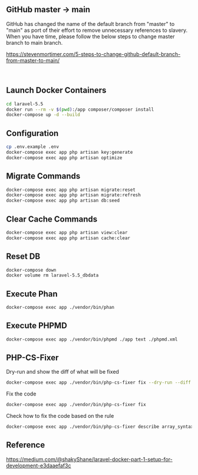 ## GitHub master -> main
GitHub has changed the name of the default branch from "master" to "main" as port of their effort to remove unnecessary references to slavery.
When you have time, please follow the below steps to change master branch to main branch.
 
https://stevenmortimer.com/5-steps-to-change-github-default-branch-from-master-to-main/

&nbsp;

## Launch Docker Containers
```bash
cd laravel-5.5
docker run --rm -v $(pwd):/app composer/composer install
docker-compose up -d --build
```

## Configuration
```bash
cp .env.example .env
docker-compose exec app php artisan key:generate
docker-compose exec app php artisan optimize
```

## Migrate Commands
```bash
docker-compose exec app php artisan migrate:reset
docker-compose exec app php artisan migrate:refresh
docker-compose exec app php artisan db:seed
```

## Clear Cache Commands
```bash
docker-compose exec app php artisan view:clear
docker-compose exec app php artisan cache:clear
```

## Reset DB
```bash
docker-compose down
docker volume rm laravel-5.5_dbdata
```

## Execute Phan
```bash
docker-compose exec app ./vendor/bin/phan
```

## Execute PHPMD
```bash
docker-compose exec app ./vendor/bin/phpmd ./app text ./phpmd.xml
```

## PHP-CS-Fixer
Dry-run and show the diff of what will be fixed
```bash
docker-compose exec app ./vendor/bin/php-cs-fixer fix --dry-run --diff --diff-format udiff ./app
```

Fix the code
```bash
docker-compose exec app ./vendor/bin/php-cs-fixer fix
```

Check how to fix the code based on the rule
```bash
docker-compose exec app ./vendor/bin/php-cs-fixer describe array_syntax
```

## Reference
https://medium.com/@shakyShane/laravel-docker-part-1-setup-for-development-e3daaefaf3c
